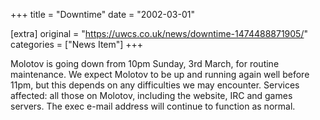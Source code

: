 +++
title = "Downtime"
date = "2002-03-01"

[extra]
original = "https://uwcs.co.uk/news/downtime-1474488871905/"    
categories = ["News Item"]
+++

Molotov is going down from 10pm Sunday, 3rd March, for routine maintenance. We expect Molotov to be up and running again well before 11pm, but this depends on any difficulties we may encounter. Services affected: all those on Molotov, including the website, IRC and games servers. The exec e-mail address will continue to function as normal.

